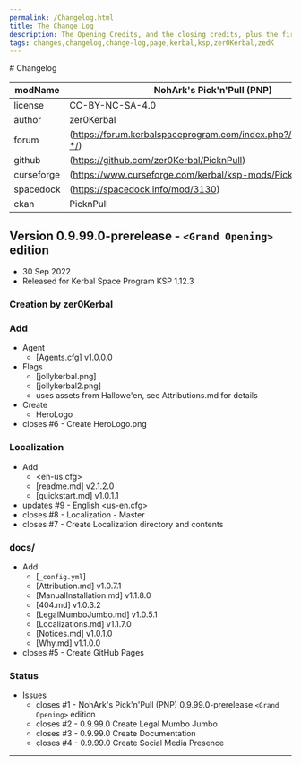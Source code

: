 ```yaml
---
permalink: /Changelog.html
title: The Change Log
description: The Opening Credits, and the closing credits, plus the first of two (or is three) end credit scenes
tags: changes,changelog,change-log,page,kerbal,ksp,zer0Kerbal,zedK
---
```


<!-- hdr-changelog.md v1.0.0.0
NohArk's Pick`n`Pull (PNP)
created: 13 May 2022
updated:
this file: CC BY-ND 4.0 by zer0Kerbal --># Changelog  
  
| modName    | NohArk's Pick'n'Pull (PNP)                                        |
| ---------- | ----------------------------------------------------------------- |
| license    | CC-BY-NC-SA-4.0                                                   |
| author     | zer0Kerbal                                                        |
| forum      | (https://forum.kerbalspaceprogram.com/index.php?/topic/209965-*/) |
| github     | (https://github.com/zer0Kerbal/PicknPull)                         |
| curseforge | (https://www.curseforge.com/kerbal/ksp-mods/PicknPull)            |
| spacedock  | (https://spacedock.info/mod/3130)                                 |
| ckan       | PicknPull                                                         |

## Version 0.9.99.0-prerelease - `<Grand Opening>` edition

* 30 Sep 2022  
* Released for Kerbal Space Program KSP 1.12.3

### Creation by zer0Kerbal

### Add

* Agent
  * [Agents.cfg] v1.0.0.0
* Flags
  * [jollykerbal.png]
  * [jollykerbal2.png]
  * uses assets from Hallowe'en, see Attributions.md for details
* Create
  * HeroLogo
* closes #6 - Create HeroLogo.png

### Localization

* Add
  * <en-us.cfg>
  * [readme.md] v2.1.2.0
  * [quickstart.md] v1.0.1.1
* updates #9 - English <us-en.cfg>
* closes #8 - Localization - Master
* closes #7 - Create Localization directory and contents

### docs/

* Add
  * [`_config.yml`]
  * [Attribution.md] v1.0.7.1
  * [ManualInstallation.md] v1.1.8.0
  * [404.md] v1.0.3.2
  * [LegalMumboJumbo.md] v1.0.5.1
  * [Localizations.md] v1.1.7.0
  * [Notices.md] v1.0.1.0
  * [Why.md] v1.1.0.0
* closes #5 - Create GitHub Pages

### Status

* Issues
  * closes #1 - NohArk's Pick'n'Pull (PNP) 0.9.99.0-prerelease `<Grand Opening>` edition
  * closes #2 - 0.9.99.0 Create Legal Mumbo Jumbo
  * closes #3 - 0.9.99.0 Create Documentation
  * closes #4 - 0.9.99.0 Create Social Media Presence

---
